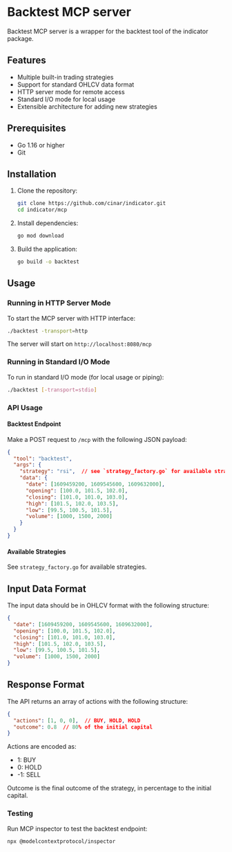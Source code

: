 # Backtest MCP server

Backtest MCP server is a wrapper for the backtest tool of the indicator package.

## Features

- Multiple built-in trading strategies
- Support for standard OHLCV data format
- HTTP server mode for remote access
- Standard I/O mode for local usage
- Extensible architecture for adding new strategies

## Prerequisites

- Go 1.16 or higher
- Git

## Installation

1. Clone the repository:
   ```bash
   git clone https://github.com/cinar/indicator.git
   cd indicator/mcp
   ```

2. Install dependencies:
   ```bash
   go mod download
   ```

3. Build the application:
   ```bash
   go build -o backtest
   ```

## Usage

### Running in HTTP Server Mode

To start the MCP server with HTTP interface:

```bash
./backtest -transport=http
```

The server will start on `http://localhost:8080/mcp`

### Running in Standard I/O Mode

To run in standard I/O mode (for local usage or piping):

```bash
./backtest [-transport=stdio]
```

### API Usage

#### Backtest Endpoint

Make a POST request to `/mcp` with the following JSON payload:

```json
{
  "tool": "backtest",
  "args": {
    "strategy": "rsi",  // see `strategy_factory.go` for available strategies
    "data": {
      "date": [1609459200, 1609545600, 1609632000],
      "opening": [100.0, 101.5, 102.0],
      "closing": [101.0, 101.0, 103.0],
      "high": [101.5, 102.0, 103.5],
      "low": [99.5, 100.5, 101.5],
      "volume": [1000, 1500, 2000]
    }
  }
}
```

#### Available Strategies

See `strategy_factory.go` for available strategies.

## Input Data Format

The input data should be in OHLCV format with the following structure:

```json
{
  "date": [1609459200, 1609545600, 1609632000],
  "opening": [100.0, 101.5, 102.0],
  "closing": [101.0, 101.0, 103.0],
  "high": [101.5, 102.0, 103.5],
  "low": [99.5, 100.5, 101.5],
  "volume": [1000, 1500, 2000]
}
```

## Response Format

The API returns an array of actions with the following structure:

```json
{
  "actions": [1, 0, 0],  // BUY, HOLD, HOLD
  "outcome": 0.8  // 80% of the initial capital
}
```

Actions are encoded as:

- 1: BUY
- 0: HOLD
- -1: SELL

Outcome is the final outcome of the strategy, in percentage to the initial capital.

### Testing

Run MCP inspector to test the backtest endpoint:

```bash
npx @modelcontextprotocol/inspector
```
